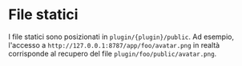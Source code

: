 # File statici
I file statici sono posizionati in `plugin/{plugin}/public`.
Ad esempio, l'accesso a `http://127.0.0.1:8787/app/foo/avatar.png` in realtà corrisponde al recupero del file `plugin/foo/public/avatar.png`.
